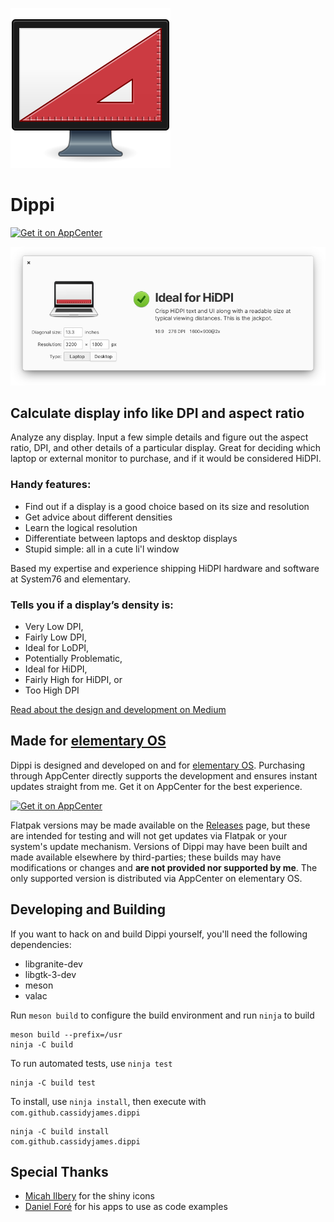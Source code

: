 ![Icon](data/icons/128.svg?raw=true)

# Dippi

[![Get it on AppCenter](https://appcenter.elementary.io/badge.svg?new)](https://appcenter.elementary.io/com.github.cassidyjames.dippi)

![Screenshot](data/screenshot.png?raw=true)

## Calculate display info like DPI and aspect ratio

Analyze any display. Input a few simple details and figure out the aspect ratio, DPI, and other details of a particular display. Great for deciding which laptop or external monitor to purchase, and if it would be considered HiDPI.

### Handy features:

- Find out if a display is a good choice based on its size and resolution
- Get advice about different densities
- Learn the logical resolution
- Differentiate between laptops and desktop displays
- Stupid simple: all in a cute li'l window

Based my expertise and experience shipping HiDPI hardware and software at System76 and elementary.

### Tells you if a display’s density is:

- Very Low DPI,
- Fairly Low DPI,
- Ideal for LoDPI,
- Potentially Problematic,
- Ideal for HiDPI,
- Fairly High for HiDPI, or
- Too High DPI

[Read about the design and development on Medium](https://medium.com/@cassidyjames/introducing-dippi-de2b526464ae)

## Made for [elementary OS](https://elementary.io)

Dippi is designed and developed on and for [elementary OS](https://elementary.io). Purchasing through AppCenter directly supports the development and ensures instant updates straight from me. Get it on AppCenter for the best experience.

[![Get it on AppCenter](https://appcenter.elementary.io/badge.svg?new)](https://appcenter.elementary.io/com.github.cassidyjames.dippi)

Flatpak versions may be made available on the [Releases](https://github.com/cassidyjames/dippi/releases) page, but these are intended for testing and will not get updates via Flatpak or your system's update mechanism. Versions of Dippi may have been built and made available elsewhere by third-parties; these builds may have modifications or changes and **are not provided nor supported by me**. The only supported version is distributed via AppCenter on elementary OS.

## Developing and Building

If you want to hack on and build Dippi yourself, you'll need the following dependencies:

* libgranite-dev
* libgtk-3-dev
* meson
* valac

Run `meson build` to configure the build environment and run `ninja` to build

    meson build --prefix=/usr
    ninja -C build
    
To run automated tests, use `ninja test`

    ninja -C build test

To install, use `ninja install`, then execute with `com.github.cassidyjames.dippi`

    ninja -C build install
    com.github.cassidyjames.dippi

## Special Thanks

- [Micah Ilbery](https://github.com/TraumaD) for the shiny icons
- [Daniel Foré](https://github.com/danrabbit) for his apps to use as code examples
